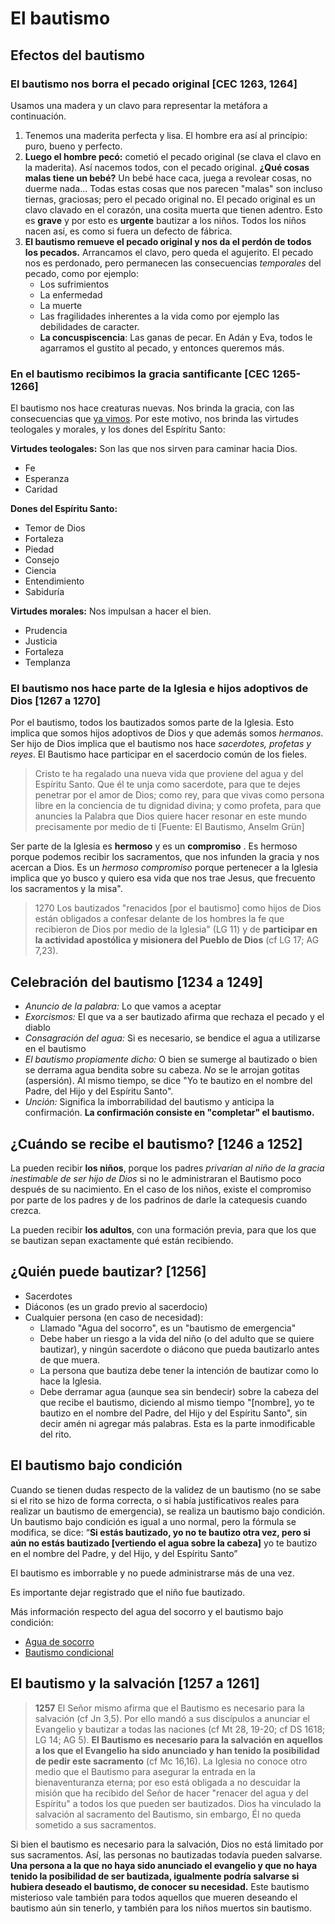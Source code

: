 # El bautismo

## Efectos del bautismo

### El bautismo nos borra el pecado original [CEC 1263, 1264]

Usamos una madera y un clavo para representar la metáfora a continuación.

 1. Tenemos una maderita perfecta y lisa. El hombre era así al princípio: puro, bueno y perfecto.
 2. **Luego el hombre pecó:** cometió el pecado original (se clava el clavo en la maderita). Así nacemos todos, con el pecado original. **¿Qué cosas malas tiene un bebé?** Un bebé hace caca, juega a revolear cosas, no duerme nada... Todas estas cosas que nos parecen "malas" son incluso tiernas, graciosas; pero el pecado original no. El pecado original es un clavo clavado en el corazón, una cosita muerta que tienen adentro. Esto es **grave** y por esto es **urgente** bautizar a los niños. Todos los niños nacen así, es como si fuera un defecto de fábrica.
 3. **El bautismo remueve el pecado original y nos da el perdón de todos los pecados.** Arrancamos el clavo, pero queda el agujerito. El pecado nos es perdonado, pero permanecen las consecuencias *temporales* del pecado, como por ejemplo:
    - Los sufrimientos
    - La enfermedad
    - La muerte
    - Las fragilidades inherentes a la vida como por ejemplo las debilidades de caracter.
    - **La concuspiscencia**: Las ganas de pecar. En Adán y Eva, todos le agarramos el gustito al pecado, y entonces queremos más.

### En el bautismo recibimos la gracia santificante [CEC 1265-1266]

El bautismo nos hace creaturas nuevas. Nos brinda la gracia, con las consecuencias que [ya vimos](../gracia-es/gracia-dones.html). Por este motivo, nos brinda las virtudes teologales y morales, y los dones del Espíritu Santo:

__Virtudes teologales:__ Son las que nos sirven para caminar hacia Dios.
 - Fe
 - Esperanza
 - Caridad

__Dones del Espíritu Santo:__ 
 - Temor de Dios
 - Fortaleza
 - Piedad
 - Consejo
 - Ciencia
 - Entendimiento
 - Sabiduría

__Virtudes morales:__ Nos impulsan a hacer el bien.
 - Prudencia
 - Justicia
 - Fortaleza
 - Templanza

### El bautismo nos hace parte de la Iglesia e hijos adoptivos de Dios [1267 a 1270]

Por el bautismo, todos los bautizados somos parte de la Iglesia. Esto implica que somos hijos adoptivos de Dios y que además somos *hermanos*. Ser hijo de Dios implica que el bautismo nos hace *sacerdotes, profetas y reyes*. El Bautismo hace participar en el sacerdocio común de los fieles.


>Cristo te ha regalado una nueva vida que proviene del agua y del Espíritu Santo. Que él te unja como sacerdote, para que te dejes penetrar por el amor de Dios; como rey, para que vivas como persona libre en la conciencia de tu dignidad divina; y como profeta, para que anuncies la Palabra que Dios quiere hacer resonar en este mundo precisamente por medio de ti
[Fuente: El Bautismo, Anselm Grün]

Ser parte de la Iglesia es **hermoso** y es un **compromiso** . Es hermoso porque podemos recibir los sacramentos, que nos infunden la gracia y nos acercan a Dios. Es un *hermoso compromiso* porque pertenecer a la Iglesia implica que yo busco y quiero esa vida que nos trae Jesus, que frecuento los sacramentos y la misa".

>1270 Los bautizados "renacidos [por el bautismo] como hijos de 
>Dios están obligados a confesar delante de los hombres la fe 
>que recibieron de Dios por medio de la Iglesia" (LG 11) y de 
>**participar en la actividad apostólica y misionera del Pueblo de Dios** (cf LG 17; AG 7,23).


## Celebración del bautismo [1234 a 1249]

 - *Anuncio de la palabra:* Lo que vamos a aceptar
 - *Exorcismos:* El que va a ser bautizado afirma que rechaza el pecado y el diablo
 - *Consagración del agua:* Si es necesario, se bendice el agua a utilizarse en el bautismo
 - *El bautismo propiamente dicho:* O bien se sumerge al bautizado o bien se derrama agua bendita sobre su cabeza. _No_ se le arrojan gotitas (aspersión). Al mismo tiempo, se dice "Yo te bautizo en el nombre del Padre, del Hijo y del Espíritu Santo".
 - *Unción:* Significa la imborrabilidad del bautismo y anticipa la confirmación. **La confirmación consiste en "completar" el bautismo.**

## ¿Cuándo se recibe el bautismo? [1246 a 1252]

La pueden recibir **los niños**, porque los padres *privarían al niño de la gracia inestimable de ser hijo de Dios* si no le administraran el Bautismo poco después de su nacimiento. En el caso de los niños, existe el compromiso por parte de los padres y de los padrinos de darle la catequesis cuando crezca.

La pueden recibir **los adultos**, con una formación previa, para que los que se bautizan sepan exactamente qué están recibiendo.

## ¿Quién puede bautizar? [1256]

 - Sacerdotes
 - Diáconos (es un grado previo al sacerdocio)
 - Cualquier persona (en caso de necesidad):
     - Llamado "Agua del socorro", es un "bautismo de emergencia"
     - Debe haber un riesgo a la vida del niño (o del adulto que se quiere bautizar), y ningún sacerdote o diácono que pueda bautizarlo antes de que muera.
     - La persona que bautiza debe tener la intención de bautizar como lo hace la Iglesia.
     - Debe derramar agua (aunque sea sin bendecir) sobre la cabeza del que recibe el bautismo, diciendo al mismo tiempo "[nombre], yo te bautizo en el nombre del Padre, del Hijo y del Espíritu Santo", sin decir amén ni agregar más palabras. Esta es la parte inmodificable del rito.

## El bautismo bajo condición

Cuando se tienen dudas respecto de la validez de un bautismo (no se sabe si el rito se hizo de forma correcta, o si había justificativos reales para realizar un bautismo de emergencia), se realiza un bautismo bajo condición. Un bautismo bajo condición es igual a uno normal, pero la fórmula se modifica, se dice: “**Si estás bautizado, yo no te bautizo otra vez, pero si aún no estás bautizado [vertiendo el agua sobre la cabeza]** yo te bautizo en el nombre del Padre, y del Hijo, y del Espíritu Santo”

El bautismo es imborrable y no puede administrarse más de una vez. 

Es importante dejar registrado que el niño fue bautizado.

Más información respecto del agua del socorro y el bautismo bajo condición:
 - [Agua de socorro](https://es.aleteia.org/2016/06/18/en-que-consiste-el-agua-de-socorro/)
 - [Bautismo condicional](https://es.aleteia.org/2014/07/27/que-es-el-bautismo-condicional/)


## El bautismo y la salvación [1257 a 1261]

>**1257** El Señor mismo afirma que el Bautismo es necesario para la salvación (cf Jn 3,5). Por ello mandó a sus discípulos a anunciar el Evangelio y bautizar a todas las naciones (cf Mt 28, 19-20; cf DS 1618; LG 14; AG 5). **El Bautismo es necesario para la salvación en aquellos a los que el Evangelio ha sido anunciado y han tenido la posibilidad de pedir este sacramento** (cf Mc 16,16). La Iglesia no conoce otro medio que el Bautismo para asegurar la entrada en la bienaventuranza eterna; por eso está obligada a no descuidar la misión que ha recibido del Señor de hacer "renacer del agua y del Espíritu" a todos los que pueden ser bautizados. Dios ha vinculado la salvación al sacramento del Bautismo, sin embargo, Él no queda sometido a sus sacramentos.

Si bien el bautismo es necesario para la salvación, Dios no está limitado por sus sacramentos. Así, las personas no bautizadas todavía pueden salvarse. **Una persona a la que no haya sido anunciado el evangelio y que no haya tenido la posibilidad de ser bautizada, igualmente podría salvarse si hubiera deseado el bautismo, de conocer su necesidad.** Este bautismo misterioso vale también para todos aquellos que mueren deseando el bautismo aún sin tenerlo, y también para los niños muertos sin bautismo.